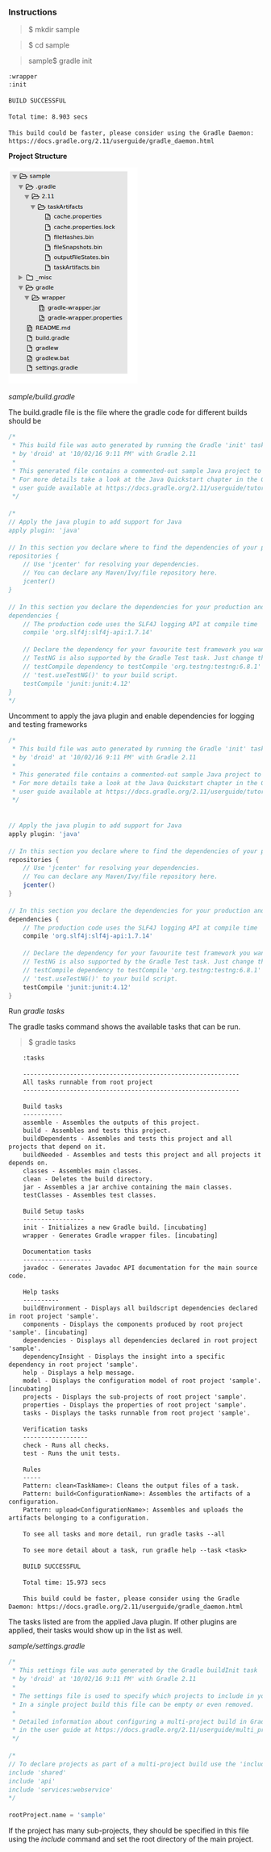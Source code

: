 ### Instructions 

> $ mkdir sample

> $ cd sample

> sample$ gradle init

    :wrapper
    :init
    
    BUILD SUCCESSFUL
    
    Total time: 8.903 secs
    
    This build could be faster, please consider using the Gradle Daemon: https://docs.gradle.org/2.11/userguide/gradle_daemon.html

<b> Project Structure </b>

<img src="_misc/project%20structure.png"/>

<i>sample/build.gradle</i>

The build.gradle file is the file where the gradle code for different builds should be 

```gradle
/*
 * This build file was auto generated by running the Gradle 'init' task
 * by 'droid' at '10/02/16 9:11 PM' with Gradle 2.11
 *
 * This generated file contains a commented-out sample Java project to get you started.
 * For more details take a look at the Java Quickstart chapter in the Gradle
 * user guide available at https://docs.gradle.org/2.11/userguide/tutorial_java_projects.html
 */

/*
// Apply the java plugin to add support for Java
apply plugin: 'java'

// In this section you declare where to find the dependencies of your project
repositories {
    // Use 'jcenter' for resolving your dependencies.
    // You can declare any Maven/Ivy/file repository here.
    jcenter()
}

// In this section you declare the dependencies for your production and test code
dependencies {
    // The production code uses the SLF4J logging API at compile time
    compile 'org.slf4j:slf4j-api:1.7.14'

    // Declare the dependency for your favourite test framework you want to use in your tests.
    // TestNG is also supported by the Gradle Test task. Just change the
    // testCompile dependency to testCompile 'org.testng:testng:6.8.1' and add
    // 'test.useTestNG()' to your build script.
    testCompile 'junit:junit:4.12'
}
*/
```

Uncomment to apply the java plugin and enable dependencies for logging and testing frameworks

```gradle
/*
 * This build file was auto generated by running the Gradle 'init' task
 * by 'droid' at '10/02/16 9:11 PM' with Gradle 2.11
 *
 * This generated file contains a commented-out sample Java project to get you started.
 * For more details take a look at the Java Quickstart chapter in the Gradle
 * user guide available at https://docs.gradle.org/2.11/userguide/tutorial_java_projects.html
 */


// Apply the java plugin to add support for Java
apply plugin: 'java'

// In this section you declare where to find the dependencies of your project
repositories {
    // Use 'jcenter' for resolving your dependencies.
    // You can declare any Maven/Ivy/file repository here.
    jcenter()
}

// In this section you declare the dependencies for your production and test code
dependencies {
    // The production code uses the SLF4J logging API at compile time
    compile 'org.slf4j:slf4j-api:1.7.14'

    // Declare the dependency for your favourite test framework you want to use in your tests.
    // TestNG is also supported by the Gradle Test task. Just change the
    // testCompile dependency to testCompile 'org.testng:testng:6.8.1' and add
    // 'test.useTestNG()' to your build script.
    testCompile 'junit:junit:4.12'
}
```

Run <i>gradle tasks</i>

The gradle tasks command shows the available tasks that can be run. 

> $ gradle tasks

        :tasks
        
        ------------------------------------------------------------
        All tasks runnable from root project
        ------------------------------------------------------------
        
        Build tasks
        -----------
        assemble - Assembles the outputs of this project.
        build - Assembles and tests this project.
        buildDependents - Assembles and tests this project and all projects that depend on it.
        buildNeeded - Assembles and tests this project and all projects it depends on.
        classes - Assembles main classes.
        clean - Deletes the build directory.
        jar - Assembles a jar archive containing the main classes.
        testClasses - Assembles test classes.
        
        Build Setup tasks
        -----------------
        init - Initializes a new Gradle build. [incubating]
        wrapper - Generates Gradle wrapper files. [incubating]
        
        Documentation tasks
        -------------------
        javadoc - Generates Javadoc API documentation for the main source code.
        
        Help tasks
        ----------
        buildEnvironment - Displays all buildscript dependencies declared in root project 'sample'.
        components - Displays the components produced by root project 'sample'. [incubating]
        dependencies - Displays all dependencies declared in root project 'sample'.
        dependencyInsight - Displays the insight into a specific dependency in root project 'sample'.
        help - Displays a help message.
        model - Displays the configuration model of root project 'sample'. [incubating]
        projects - Displays the sub-projects of root project 'sample'.
        properties - Displays the properties of root project 'sample'.
        tasks - Displays the tasks runnable from root project 'sample'.
        
        Verification tasks
        ------------------
        check - Runs all checks.
        test - Runs the unit tests.
        
        Rules
        -----
        Pattern: clean<TaskName>: Cleans the output files of a task.
        Pattern: build<ConfigurationName>: Assembles the artifacts of a configuration.
        Pattern: upload<ConfigurationName>: Assembles and uploads the artifacts belonging to a configuration.
        
        To see all tasks and more detail, run gradle tasks --all
        
        To see more detail about a task, run gradle help --task <task>
        
        BUILD SUCCESSFUL
        
        Total time: 15.973 secs
        
        This build could be faster, please consider using the Gradle Daemon: https://docs.gradle.org/2.11/userguide/gradle_daemon.html

The tasks listed are from the applied Java plugin. If other plugins are applied, their tasks would show up in the list as well. 

<i>sample/settings.gradle</i>

```gradle
/*
 * This settings file was auto generated by the Gradle buildInit task
 * by 'droid' at '10/02/16 9:11 PM' with Gradle 2.11
 *
 * The settings file is used to specify which projects to include in your build.
 * In a single project build this file can be empty or even removed.
 *
 * Detailed information about configuring a multi-project build in Gradle can be found
 * in the user guide at https://docs.gradle.org/2.11/userguide/multi_project_builds.html
 */

/*
// To declare projects as part of a multi-project build use the 'include' method
include 'shared'
include 'api'
include 'services:webservice'
*/

rootProject.name = 'sample'
```

If the project has many sub-projects, they should be specified in this file using the <i>include</i> command and set the root directory of the main project. 
